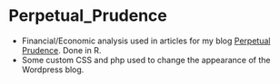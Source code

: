 # Perpetual_Prudence

- Financial/Economic analysis used in articles for my blog [Perpetual Prudence](https://www.perpetualprudence.com/). Done in R.
- Some custom CSS and php used to change the appearance of the Wordpress blog.
